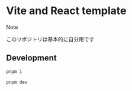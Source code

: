 # Vite and React template

> [!NOTE]
> このリポジトリは基本的に自分用です

## Development

```sh
pnpm i
```

```sh
pnpm dev
```
